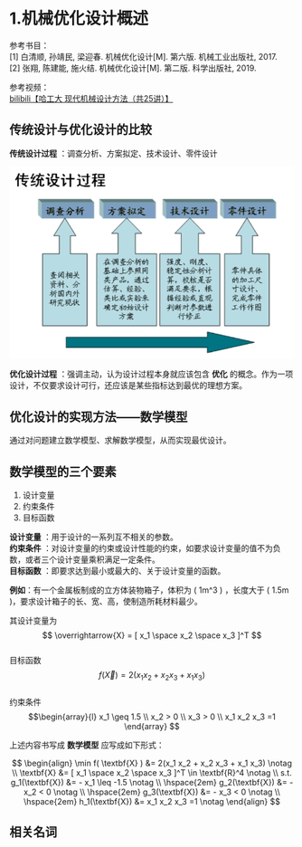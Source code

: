 # 1.机械优化设计概述

参考书目：  
[1] 白清顺, 孙靖民, 梁迎春. 机械优化设计[M]. 第六版. 机械工业出版社, 2017.  
[2] 张翔, 陈建能, 施火结. 机械优化设计[M]. 第二版. 科学出版社, 2019.  

参考视频：  
[bilibili【哈工大  现代机械设计方法（共25讲）】](https://www.bilibili.com/video/BV1LW411f76y/?p=12&share_source=copy_web&vd_source=491de6e534fd41e7710953a476bfd784)

## 传统设计与优化设计的比较

**传统设计过程** ：调查分析、方案拟定、技术设计、零件设计  

![20250301212411](https://raw.githubusercontent.com/lyy1119/Imgs/main/img/20250301212411.png)  

**优化设计过程** ：强调主动，认为设计过程本身就应该包含 **优化** 的概念。作为一项设计，不仅要求设计可行，还应该是某些指标达到最优的理想方案。  

## 优化设计的实现方法——数学模型

通过对问题建立数学模型、求解数学模型，从而实现最优设计。  

## 数学模型的三个要素

1. 设计变量
2. 约束条件
3. 目标函数

**设计变量** ：用于设计的一系列互不相关的参数。  
**约束条件** ：对设计变量的约束或设计性能的约束，如要求设计变量的值不为负数，或者三个设计变量乘积满足一定条件。  
**目标函数** ：即要求达到最小或最大的、关于设计变量的函数。  

**例如**：有一个金属板制成的立方体装物箱子，体积为 \( 1m^3 \) ，长度大于 \( 1.5m \)，要求设计箱子的长、宽、高，使制造所耗材料最少。  

其设计变量为  
$$ \overrightarrow{X} = [ x_1 \space x_2 \space x_3 ]^T $$  
目标函数  
$$ f( \overrightarrow{X} ) = 2(x_1 x_2 + x_2 x_3 + x_1 x_3) $$  
约束条件  
$$\begin{array}{l}
    x_1 \geq 1.5 \\
    x_2 > 0 \\
    x_3 > 0 \\
    x_1 x_2 x_3 =1
\end{array}
$$  

上述内容书写成 **数学模型** 应写成如下形式：  

$$
\begin{align}
\min f( \textbf{X} ) &= 2(x_1 x_2 + x_2 x_3 + x_1 x_3) \notag \\
\textbf{X} &= [ x_1 \space x_2 \space x_3 ]^T \in \textbf{R}^4 \notag \\
    s.t. g_1(\textbf{X}) &= - x_1 \leq -1.5 \notag \\
    \hspace{2em} g_2(\textbf{X}) &=  - x_2 < 0 \notag \\
    \hspace{2em} g_3(\textbf{X}) &= - x_3 < 0 \notag \\
    \hspace{2em} h_1(\textbf{X}) &= x_1 x_2 x_3 =1 \notag
\end{align}
$$

## 相关名词

